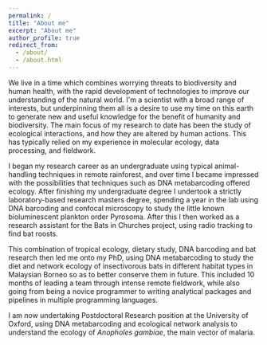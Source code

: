 ```yaml
---
permalink: /
title: "About me"
excerpt: "About me"
author_profile: true
redirect_from: 
  - /about/
  - /about.html
---
```



We live in a time which combines worrying threats to biodiversity and human health, with the rapid development of technologies to improve our understanding of the natural world. I'm a scientist with a broad range of interests, but underpinning them all is a desire to use my time on this earth to generate new and useful knowledge for the benefit of humanity and biodiversity.
The main focus of my research to date has been the study of ecological interactions, and how they are altered by human actions. This has typically relied on my experience in molecular ecology, data processing, and fieldwork. 

I began my research career as an undergraduate using typical animal-handling techniques in remote rainforest, and over time I became impressed with the possibilities that techniques such as DNA metabarcoding offered ecology. After finishing my undergraduate degree I undertook a strictly laboratory-based research masters degree, spending a year in the lab using DNA barcoding and confocal microscopy to study the little known bioluminescent plankton order Pyrosoma. After this I then worked as a research assistant for the Bats in Churches project, using radio tracking to find bat roosts.

This combination of tropical ecology, dietary study, DNA barcoding and bat research then led me onto my PhD, using DNA metabarcoding to study the diet and network ecology of insectivorous bats in different habitat types in Malaysian Borneo so as to better conserve them in future. This included 10 months of leading a team through intense remote fieldwork, while also going from being a novice programmer to writing analytical packages and pipelines in multiple programming languages.

I am now undertaking Postdoctoral Research position at the University of Oxford, using DNA metabarcoding and ecological network analysis to understand the ecology of *Anopholes gambiae*, the main vector of malaria.
